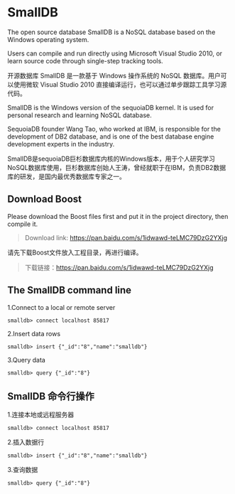 # SmallDB
The open source database SmallDB is a NoSQL database based on the Windows operating system. 

Users can compile and run directly using Microsoft Visual Studio 2010, or learn source code through single-step tracking tools.

开源数据库 SmallDB 是一款基于 Windows 操作系统的 NoSQL 数据库。用户可以使用微软 Visual Studio 2010 直接编译运行，也可以通过单步跟踪工具学习源代码。

SmallDB is the Windows version of the sequoiaDB kernel. It is used for personal research and learning NoSQL database. 

SequoiaDB founder Wang Tao, who worked at IBM, is responsible for the development of DB2 database, and is one of the best database engine development experts in the industry.

SmallDB是sequoiaDB巨杉数据库内核的Windows版本，用于个人研究学习NoSQL数据库使用，巨杉数据库创始人王涛，曾经就职于在IBM，负责DB2数据库的研发，是国内最优秀数据库专家之一。

## Download Boost

Please download the Boost files first and put it in the project directory, then compile it.

> Download link: https://pan.baidu.com/s/1idwawd-teLMC79DzG2YXjg

请先下载Boost文件放入工程目录，再进行编译。

> 下载链接：https://pan.baidu.com/s/1idwawd-teLMC79DzG2YXjg

## The SmallDB command line
1.Connect to a local or remote server

```
smalldb> connect localhost 85817
```

2.Insert data rows

```
smalldb> insert {"_id":"8","name":"smalldb"}
```

3.Query data

```
smalldb> query {"_id":"8"}
```

## SmallDB 命令行操作
1.连接本地或远程服务器

```
smalldb> connect localhost 85817
```

2.插入数据行

```
smalldb> insert {"_id":"8","name":"smalldb"}
```


3.查询数据

```
smalldb> query {"_id":"8"}
```




